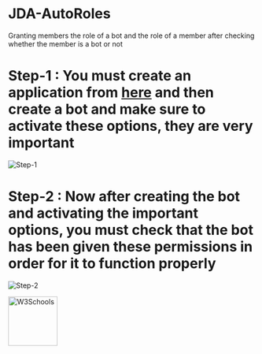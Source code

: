 # JDA-AutoRoles
Granting members the role of a bot and the role of a member after checking whether the member is a bot or not



# Step-1 : You must create an application from <a href="https://discord.com/developers/applications">here</a> and then create a bot and make sure to activate these options, they are very important
![Step-1](https://github.com/hacked34354tf/JDA-AutoRoles/blob/main/images/1.png)



# Step-2 : Now after creating the bot and activating the important options, you must check that the bot has been given these permissions in order for it to function properly
![Step-2](https://github.com/hacked34354tf/JDA-AutoRoles/blob/main/images/2.png)


<!-- 

https://discord.gg/kU8XNn8qwj

<a href="https://discord.com/developers/applications">here</a>
-->
<a href="https://www.w3schools.com">
<img border="0" alt="W3Schools" src="logo_w3s.gif" width="100" height="100">
